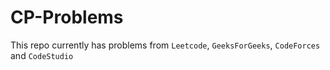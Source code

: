 # CP-Problems

This repo currently has problems from `Leetcode`, `GeeksForGeeks`, `CodeForces`
and `CodeStudio`
